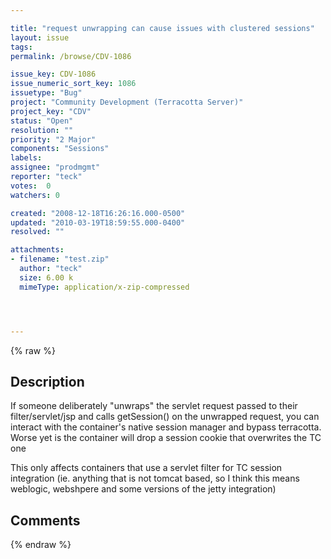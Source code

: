 ```yaml
---

title: "request unwrapping can cause issues with clustered sessions"
layout: issue
tags: 
permalink: /browse/CDV-1086

issue_key: CDV-1086
issue_numeric_sort_key: 1086
issuetype: "Bug"
project: "Community Development (Terracotta Server)"
project_key: "CDV"
status: "Open"
resolution: ""
priority: "2 Major"
components: "Sessions"
labels: 
assignee: "prodmgmt"
reporter: "teck"
votes:  0
watchers: 0

created: "2008-12-18T16:26:16.000-0500"
updated: "2010-03-19T18:59:55.000-0400"
resolved: ""

attachments:
- filename: "test.zip"
  author: "teck"
  size: 6.00 k
  mimeType: application/x-zip-compressed




---
```


{% raw %}

## Description

<div markdown="1" class="description">

If someone deliberately "unwraps" the servlet request passed to their filter/servlet/jsp and calls getSession() on the unwrapped request, you can interact with the container's native session manager and bypass terracotta. Worse yet is the container will drop a session cookie that overwrites the TC one

This only affects containers that use a servlet filter for TC session integration (ie. anything that is not tomcat based, so I think this means weblogic, webshpere and some versions of the jetty integration)


</div>

## Comments



{% endraw %}
